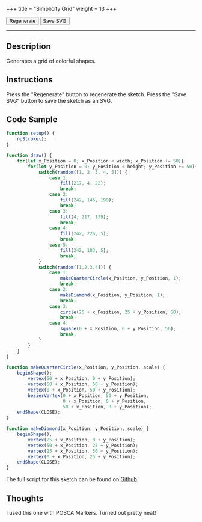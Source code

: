 +++
title = "Simplicity Grid"
weight = 13
+++

<link rel="stylesheet" href="/styles/style.css" />

<!-- Load the Library -->
<script type = "text/javascript" src = "../../scripts/libs/p5js/p5.min.js"></script>
<script type = "text/javascript" src = "../../scripts/libs/p5js/p5.svg.js"></script>

<!-- Load the Sketch -->
<script>

/*
 * Title:   Simplicity Grid
 * Author:  hamzberg
 * Version: 0.0
 * Date:    20 January 2024
 *
 * Notes:
 *   -
 */

let fuse = true;

function setup() {
    let c = createCanvas(500, 500, SVG);
    c.parent('processing-canvas');
    noStroke();
}

function draw() {

    if(fuse == true){

        for(let x_Position = 0; x_Position < width; x_Position += 50){

            for(let y_Position = 0; y_Position < height; y_Position += 50){

                switch(random([1, 2, 3, 4, 5])) {
                    case 1:
                        fill(217, 4, 22);
                        break;
                    case 2:
                        fill(242, 145, 199);
                        break;
                    case 3:
                        fill(4, 217, 139);
                        break;
                    case 4:
                        fill(242, 226, 5);
                        break;
                    case 5:
                        fill(242, 183, 5);
                        break;
                }

                switch(random([1,2,3,4])) {
                    case 1:
                        makeQuarterCircle(x_Position, y_Position, 1);
                        break;
                    case 2:
                        makeDiamond(x_Position, y_Position, 1);
                        break;
                    case 3:
                        circle(25 + x_Position, 25 + y_Position, 50);
                        break;
                    case 4:
                        square(0 + x_Position, 0 + y_Position, 50);
                        break;

                }

            }

        }

        fuse = false;

    }

}

function makeQuarterCircle(x_Position, y_Position, scale) {
    beginShape();
        vertex(50 + x_Position, 0 + y_Position);
        vertex(50 + x_Position, 50 + y_Position);
        vertex(0 + x_Position, 50 + y_Position);
        bezierVertex(0 + x_Position, 50 + y_Position,
                     0 + x_Position, 0 + y_Position,
                     50 + x_Position, 0 + y_Position);
    endShape(CLOSE);
}

function makeDiamond(x_Position, y_Position, scale) {
    beginShape();
        vertex(25 + x_Position, 0 + y_Position);
        vertex(50 + x_Position, 25 + y_Position);
        vertex(25 + x_Position, 50 + y_Position);
        vertex(0 + x_Position, 25 + y_Position);
    endShape(CLOSE);
}

function fuseTrigger() {

    clear();
    fuse = true;

}

function exportSVG() {

    save("simplicity-grid_" + day() + "-" + month() + "-" + year() + "_" + millis() + ".svg");
    print("SVG Downloaded");

}

</script>

<!-- Insert the Sketch -->
<div id="processing-canvas"></div>

<div id="dom-gui">
    <button onclick="fuseTrigger()"> Regenerate </button>
    <button onclick="exportSVG()"> Save SVG </button>
</div>

<hr>

## Description

Generates a grid of colorful shapes.

## Instructions

Press the "Regenerate" button to regenerate the sketch. Press the "Save SVG" button to save the sketch as an SVG.

## Code Sample

```JavaScript
function setup() {
    noStroke();
}

function draw() {
    for(let x_Position = 0; x_Position < width; x_Position += 50){
        for(let y_Position = 0; y_Position < height; y_Position += 50){
            switch(random([1, 2, 3, 4, 5])) {
                case 1:
                    fill(217, 4, 22);
                    break;
                case 2:
                    fill(242, 145, 199);
                    break;
                case 3:
                    fill(4, 217, 139);
                    break;
                case 4:
                    fill(242, 226, 5);
                    break;
                case 5:
                    fill(242, 183, 5);
                    break;
            }
            switch(random([1,2,3,4])) {
                case 1:
                    makeQuarterCircle(x_Position, y_Position, 1);
                    break;
                case 2:
                    makeDiamond(x_Position, y_Position, 1);
                    break;
                case 3:
                    circle(25 + x_Position, 25 + y_Position, 50);
                    break;
                case 4:
                    square(0 + x_Position, 0 + y_Position, 50);
                    break;
            }
        }
    }
}

function makeQuarterCircle(x_Position, y_Position, scale) {
    beginShape();
        vertex(50 + x_Position, 0 + y_Position);
        vertex(50 + x_Position, 50 + y_Position);
        vertex(0 + x_Position, 50 + y_Position);
        bezierVertex(0 + x_Position, 50 + y_Position,
                     0 + x_Position, 0 + y_Position,
                     50 + x_Position, 0 + y_Position);
    endShape(CLOSE);
}

function makeDiamond(x_Position, y_Position, scale) {
    beginShape();
        vertex(25 + x_Position, 0 + y_Position);
        vertex(50 + x_Position, 25 + y_Position);
        vertex(25 + x_Position, 50 + y_Position);
        vertex(0 + x_Position, 25 + y_Position);
    endShape(CLOSE);
}
```
The full script for this sketch can be found on [Github](https://github.com/hamzberg/cc-site).

## Thoughts

I used this one with POSCA Markers. Turned out pretty neat!
